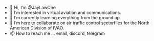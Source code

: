 - 👋 Hi, I’m @JayLawOne
- 👀 I’m interested in virtual aviation and communications.
- 🌱 I’m currently learning everything from the ground up.
- 💞️ I’m here to collaborate on air traffic control sectorfiles for the North American Division of IVAO.
- 📫 How to reach me ... email, discord, telegram

<!---
JayLawOne/JayLawOne is a ✨ special ✨ repository because its `README.md` (this file) appears on your GitHub profile.
You can click the Preview link to take a look at your changes.
--->
